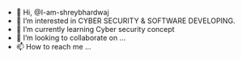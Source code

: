 - 👋 Hi, @I-am-shreybhardwaj
- 👀 I’m interested in CYBER SECURITY & SOFTWARE DEVELOPING.
- 🌱 I’m currently learning Cyber security concept
- 💞️ I’m looking to collaborate on ...
- 📫 How to reach me ...

<!---
I-am-shreybhardwaj/I-am-shreybhardwaj is a ✨ special ✨ repository because its `README.md` (this file) appears on your GitHub profile.
You can click the Preview link to take a look at your changes.
--->
